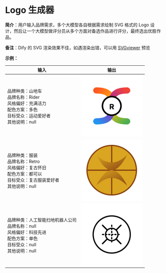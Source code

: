 # Logo 生成器

**简介**：用户输入品牌需求，多个大模型各自根据需求绘制 SVG 格式的 Logo 设计，然后让一个大模型做评分员从多个方面对备选作品进行评分，最终选出优胜作品。

**备注**：Dify 的 SVG 渲染效果不佳，如遇渲染出错，可以用 [SVGviewer](https://www.svgviewer.dev/) 预览

**示例：**

| 输入                                                         | 输出                     |
| ------------------------------------------------------------ | ------------------------ |
| 品牌种类：山地车<br />品牌名称：Rider<br />风格偏好：充满活力<br />配色方案：多色<br />目标受众：运动爱好者<br />其他说明：null | ![img1](image/logo1.png) |
| 品牌种类：服装<br />品牌名称：Retro<br />风格偏好：复古怀旧<br />配色方案：都可以<br />目标受众：复古服装爱好者<br />其他说明：null | ![img1](image/logo2.png) |
| 品牌种类：人工智能扫地机器人公司<br />品牌名称：null<br />风格偏好：科技先进<br />配色方案：单色<br />目标受众：null<br />其他说明：null | ![img1](image/logo3.png) |

